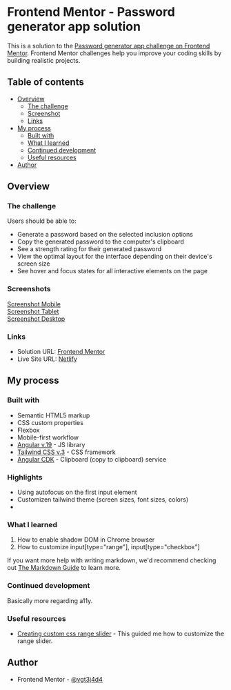 # Frontend Mentor - Password generator app solution

This is a solution to the [Password generator app challenge on Frontend Mentor](https://www.frontendmentor.io/challenges/password-generator-app-Mr8CLycqjh). Frontend Mentor challenges help you improve your coding skills by building realistic projects. 

## Table of contents

- [Overview](#overview)
  - [The challenge](#the-challenge)
  - [Screenshot](#screenshot)
  - [Links](#links)
- [My process](#my-process)
  - [Built with](#built-with)
  - [What I learned](#what-i-learned)
  - [Continued development](#continued-development)
  - [Useful resources](#useful-resources)
- [Author](#author)

## Overview

### The challenge

Users should be able to:

- Generate a password based on the selected inclusion options
- Copy the generated password to the computer's clipboard
- See a strength rating for their generated password
- View the optimal layout for the interface depending on their device's screen size
- See hover and focus states for all interactive elements on the page

### Screenshots

[Screenshot Mobile](./screenshot_mobile.png)  
[Screenshot Tablet](./screenshot_tablet.png)  
[Screenshot Desktop](./screenshot_desktop.png)  

### Links

- Solution URL: [Frontend Mentor]()
- Live Site URL: [Netlify](https://astounding-douhua-4315c7.netlify.app/)

## My process

### Built with

- Semantic HTML5 markup
- CSS custom properties
- Flexbox
- Mobile-first workflow
- [Angular v.19](https://angular.dev/) - JS library
- [Tailwind CSS v.3](https://v3.tailwindcss.com/) - CSS framework
- [Angular CDK](https://material.angular.io/cdk/categories) - Clipboard (copy to clipboard) service

### Highlights

- Using autofocus on the first input element
- Customizen tailwind theme (screen sizes, font sizes, colors)
- 

### What I learned

1. How to enable shadow DOM in Chrome browser
2. How to customize input[type="range"], input[type="checkbox"]

If you want more help with writing markdown, we'd recommend checking out [The Markdown Guide](https://www.markdownguide.org/) to learn more.

### Continued development

Basically more regarding a11y.

### Useful resources

- [Creating custom css range slider](https://blog.logrocket.com/creating-custom-css-range-slider-javascript-upgrades/) - This guided me how to customize the range slider.

## Author

- Frontend Mentor - [@vgt3j4d4](https://www.frontendmentor.io/profile/vgt3j4d4)
